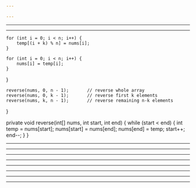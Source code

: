```yaml
---

---
```


---

---

```
for (int i = 0; i < n; i++) {
    temp[(i + k) % n] = nums[i];
}

for (int i = 0; i < n; i++) {
    nums[i] = temp[i];
}
```

}

```
reverse(nums, 0, n - 1);       // reverse whole array
reverse(nums, 0, k - 1);       // reverse first k elements
reverse(nums, k, n - 1);       // reverse remaining n-k elements
```

}

private void reverse(int[] nums, int start, int end) { while (start < end) { int temp = nums[start]; nums[start] = nums[end]; nums[end] = temp; start++; end--; } }

---

---

---

---

---

---

---

---

